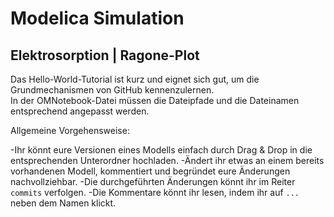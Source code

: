# Modelica Simulation

## Elektrosorption |  Ragone-Plot 

Das Hello-World-Tutorial ist kurz und eignet sich gut, um die Grundmechanismen von GitHub kennenzulernen.  
In der OMNotebook-Datei müssen die Dateipfade und die Dateinamen entsprechend angepasst werden.  

Allgemeine Vorgehensweise:

-Ihr könnt eure Versionen eines Modells einfach durch Drag & Drop in die entsprechenden Unterordner hochladen. 
-Ändert ihr etwas an einem bereits vorhandenen Modell, kommentiert und begründet eure Änderungen nachvollziehbar. 
-Die durchgeführten Änderungen könnt ihr im Reiter `commits` verfolgen. 
-Die Kommentare könnt ihr lesen, indem ihr auf `...` neben dem Namen klickt.  
